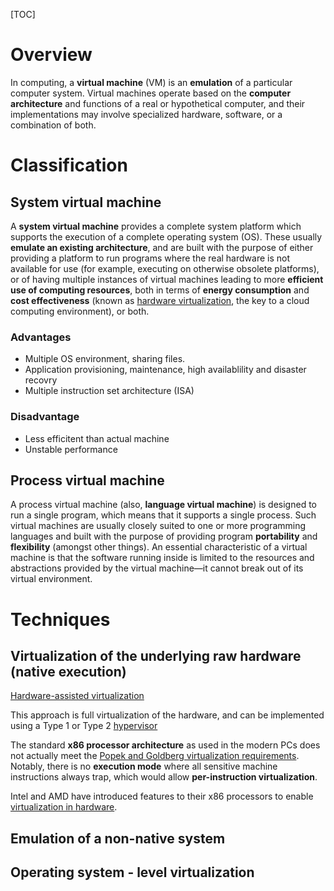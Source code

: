 [TOC]

# Overview
In computing, a **virtual machine** (VM) is an **emulation** of a particular computer system. Virtual machines operate based on the **computer architecture** and functions of a real or hypothetical computer, and their implementations may involve specialized hardware, software, or a combination of both.

# Classification
## System virtual machine
A **system virtual machine** provides a complete system platform which supports the execution of a complete operating system (OS). These usually **emulate an existing architecture**, and are built with the purpose of either providing a platform to run programs where the real hardware is not available for use (for example, executing on otherwise obsolete platforms), or of having multiple instances of virtual machines leading to more **efficient use of computing resources**, both in terms of **energy consumption** and **cost effectiveness** (known as [hardware virtualization](https://en.wikipedia.org/wiki/Hardware_virtualization), the key to a cloud computing environment), or both.

### Advantages
- Multiple OS environment, sharing files.
- Application provisioning, maintenance, high availablility and disaster recovry
- Multiple instruction set architecture (ISA)

### Disadvantage
- Less efficitent than actual machine
- Unstable performance

## Process virtual machine
A process virtual machine (also, **language virtual machine**) is designed to run a single program, which means that it supports a single process. Such virtual machines are usually closely suited to one or more programming languages and built with the purpose of providing program **portability** and **flexibility** (amongst other things). An essential characteristic of a virtual machine is that the software running inside is limited to the resources and abstractions provided by the virtual machine—it cannot break out of its virtual environment.

# Techniques
## Virtualization of the underlying raw hardware (native execution)
[Hardware-assisted virtualization](https://en.wikipedia.org/wiki/Hardware-assisted_virtualization)

This approach is full virtualization of the hardware, and can be implemented using a Type 1 or Type 2 [hypervisor](https://en.wikipedia.org/wiki/Hypervisor)

The standard **x86 processor architecture** as used in the modern PCs does not actually meet the [Popek and Goldberg virtualization requirements](https://en.wikipedia.org/wiki/Popek_and_Goldberg_virtualization_requirements). Notably, there is no **execution mode** where all sensitive machine instructions always trap, which would allow **per-instruction virtualization**.

Intel and AMD have introduced features to their x86 processors to enable [virtualization in hardware](https://en.wikipedia.org/wiki/Hardware-assisted_virtualization).


## Emulation of a non-native system



## Operating system - level virtualization


